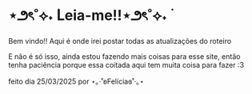 # ⋆౨ৎ˚⟡˖ ࣪Leia-me!!⋆౨ৎ˚⟡˖ ࣪
Bem vindo!!
Aqui é onde irei postar todas as atualizações do roteiro 

E não é só isso, ainda estou fazendo mais coisas para esse site, então tenha paciência porque essa coitada aqui tem muita coisa para fazer :3

feito dia 25/03/2025 por
  ⋆｡‧˚ʚFelíciaɞ˚‧｡⋆
